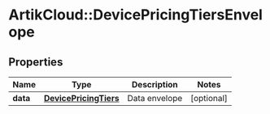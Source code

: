 # ArtikCloud::DevicePricingTiersEnvelope

## Properties
Name | Type | Description | Notes
------------ | ------------- | ------------- | -------------
**data** | [**DevicePricingTiers**](DevicePricingTiers.md) | Data envelope | [optional] 


